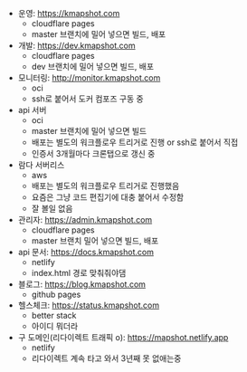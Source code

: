- 운영: https://kmapshot.com
  - cloudflare pages
  - master 브랜치에 밀어 넣으면 빌드, 배포
- 개발: https://dev.kmapshot.com
  - cloudflare pages
  - dev 브랜치에 밀어 넣으면 빌드, 배포
- 모니터링: http://monitor.kmapshot.com
  - oci
  - ssh로 붙어서 도커 컴포즈 구동 중
- api 서버
  - oci
  - master 브랜치에 밀어 넣으면 빌드
  - 배포는 별도의 워크플로우 트리거로 진행 or ssh로 붙어서 직접
  - 인증서 3개월마다 크론탭으로 갱신 중
- 람다 서버리스
  - aws
  - 배포는 별도의 워크플로우 트리거로 진행했음
  - 요즘은 그냥 코드 편집기에 대충 붙어서 수정함
  - 잘 볼일 없음
- 관리자: https://admin.kmapshot.com
  - cloudflare pages
  - master 브랜치 밀어 넣으면 빌드, 배포
- api 문서: https://docs.kmapshot.com
  - netlify
  - index.html 경로 맞춰줘야댐
- 블로그: https://blog.kmapshot.com
  - github pages
- 헬스체크: https://status.kmapshot.com
  - better stack
  - 아이디 뭐더라
- 구 도메인(리다이렉트 트래픽 o): https://mapshot.netlify.app
  - netlify
  - 리다이렉트 계속 타고 와서 3년째 못 없애는중 
